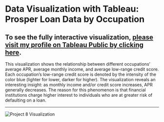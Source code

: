 # Data Visualization with Tableau: Prosper Loan Data by Occupation
## To see the fully interactive visualization, [please visit my profile on Tableau Public by clicking here](https://public.tableau.com/views/ProsperLoansBorrowerAPRStatedMonthlyIncomeandCreditScorebyOccupation/Sheet1?:embed=y&:display_count=yes).
This visualization shows the relationship between different occupations’ average APR, average monthly income, and average low-range credit score. Each occupation’s low-range credit score is denoted by the intensity of the color blue (lighter for lower, darker for higher). The visualization reveals an interesting insight: as monthly income and/or credit score increases, APR generally decreases. The reason for this phenomenon is that financial institutions charge higher interest to individuals who are at greater risk of defaulting on a loan.
***
![Project 8 Visualization](https://github.com/tdanhillman/Udacity-Data-Analyst-Nanodegree/blob/master/data_visualization_project_Dan_Hillman.png?raw=true)
